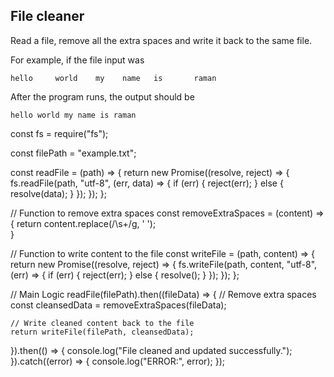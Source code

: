 ## File cleaner
Read a file, remove all the extra spaces and write it back to the same file.

For example, if the file input was
```
hello     world    my    name   is       raman
```

After the program runs, the output should be

```
hello world my name is raman
```


const fs = require("fs");

const filePath = "example.txt";

const readFile = (path) => {
    return new Promise((resolve, reject) => {
        fs.readFile(path, "utf-8", (err, data) => {
            if (err) {
                reject(err);
            } else {
                resolve(data);
            }
        });
    });
};

// Function to remove extra spaces
const removeExtraSpaces = (content) => {
    return content.replace(/\s+/g, ' ');  
}

// Function to write content to the file
const writeFile = (path, content) => {
    return new Promise((resolve, reject) => {
        fs.writeFile(path, content, "utf-8", (err) => {
            if (err) {
                reject(err);
            } else {
                resolve();
            }
        });
    });
};

// Main Logic
readFile(filePath).then((fileData) => {
    // Remove extra spaces
    const cleansedData = removeExtraSpaces(fileData);  

    // Write cleaned content back to the file
    return writeFile(filePath, cleansedData);
}).then(() => {
    console.log("File cleaned and updated successfully.");
}).catch((error) => {
    console.log("ERROR:", error);
});
